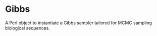 # Gibbs

A Perl object to instantiate a Gibbs sampler tailored for MCMC sampling biological sequences.
